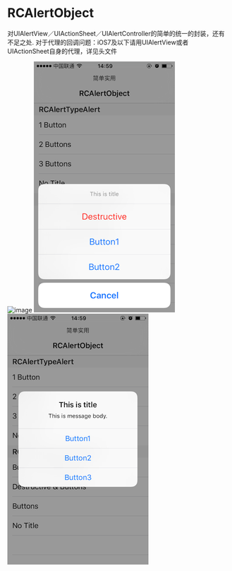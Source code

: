 # RCAlertObject
对UIAlertView／UIActionSheet／UIAlertController的简单的统一的封装，还有不足之处.
对于代理的回调问题：iOS7及以下请用UIAlertView或者UIActionSheet自身的代理，详见头文件


![image](https://github.com/Hymn-RoyCHANG/RCAlertObject/Images/rcalert_1.png)
![image](https://github.com/Hymn-RoyCHANG/RCAlertObject/raw/master/Images/rcalert_2.png)
![image](https://github.com/Hymn-RoyCHANG/RCAlertObject/raw/master/Images/rcalert_3.png)
